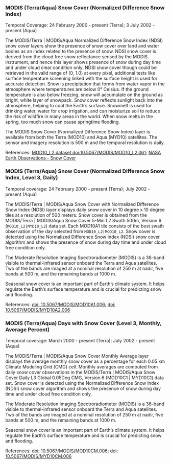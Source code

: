 ### MODIS (Terra/Aqua) Snow Cover (Normalized Difference Snow Index)
Temporal Coverage: 24 February 2000 - present (Terra); 3 July 2002 - present (Aqua)

The MODIS/Terra | MODIS/Aqua Normalized Difference Snow Index (NDSI) snow cover layers show the presence of snow cover over land and water bodies as an index related to the presence of snow. NDSI snow cover is derived from the cloud free snow reflectance sensed by the MODIS instrument, and hence this layer shows presence of snow during day time and under cloud clear condition only. NDSI snow cover though could be retrieved in the valid range of (0, 1.0) at every pixel, additional tests like surface temperature screening linked with the surface height is used for accurate detection. Snow is precipitation that forms from water vapor in the atmosphere where temperatures are below 0° Celsius. If the ground temperature is also below freezing, snow will accumulate on the ground as bright, white layer of snowpack. Snow cover reflects sunlight back into the atmosphere, helping to cool the Earth’s surface. Snowmelt is used for drinking water, water for crop irrigation, and can moisturize soil to reduce the risk of wildfire in many areas in the world. When snow melts in the spring, too much snow can cause springtime flooding.

The MODIS Snow Cover (Normalized Difference Snow Index) layer is available from both the Terra (MOD10) and Aqua (MYD10) satellites. The sensor and imagery resolution is 500 m and the temporal resolution is daily.

References: [MOD10_L2 dataset doi:10.5067/MODIS/MOD10_L2.061](https://doi.org/10.5067/MODIS/MOD10_L2.061); [NASA Earth Observations - Snow Cover](https://neo.sci.gsfc.nasa.gov/view.php?datasetId=MOD10C1_M_SNOW)

### MODIS (Terra/Aqua) Snow Cover (Normalized Difference Snow Index, Level 3, Daily)
Temporal coverage: 24 February 2000 - present (Terra); July 2002 - present (Aqua)

The MODIS/Terra | MODIS/Aqua Snow Cover with Normalized Difference Snow Index (NDSI) layer displays daily snow cover in 10 degree x 10 degree tiles at a resolution of 500 meters. Snow cover is obtained from the MODIS/Terra | MODIS/Aqua Snow Cover 5-Min L2 Swath 500m, Version 6 (`MOD10_L2|MYD10_L2`) data set. Each MOD10A1 tile consists of the best swath observation of the day selected from `MOD10_L2|MOD10_L2`. Snow cover is detected using the Normalized Difference Snow Index (NDSI) snow cover algorithm and shows the presence of snow during day time and under cloud free condition only.

The Moderate Resolution Imaging Spectroradiometer (MODIS) is a 36-band visible to thermal-infrared sensor onboard the Terra and Aqua satellites. Two of the bands are imaged at a nominal resolution of 250 m at nadir, five bands at 500 m, and the remaining bands at 1000 m.

Seasonal snow cover is an important part of Earth’s climate system. It helps regulate the Earth’s surface temperature and is crucial for predicting snow and flooding.

References: [doi: 10.5067/MODIS/MOD10A1.006](https://doi.org/10.5067/MODIS/MOD10A1.006); [doi: 10.5067/MODIS/MYD10A2.006](https://doi.org/10.5067/MODIS/MYD10A2.006)

### MODIS (Terra/Aqua) Days with Snow Cover (Level 3, Monthly, Average Percent)
Temporal coverage: March 2000 - present (Terra); July 2002 - present (Aqua)

The MODIS/Terra | MODIS/Aqua Snow Cover Monthly Average layer displays the average monthly snow cover as a percentage for each 0.05 km Climate Modeling Grid (CMG) cell. Monthly averages are computed from daily snow cover observations in the MODIS/Terra | MODIS/Aqua Snow Cover Daily L3 Global 0.05Deg CMG, Version 6 (MOD10C1 | MYD10C1) data set. Snow cover is detected using the Normalized Difference Snow Index (NDSI) snow cover algorithm and shows the presence of snow during day time and under cloud free condition only.

The Moderate Resolution Imaging Spectroradiometer (MODIS) is a 36-band visible to thermal-infrared sensor onboard the Terra and Aqua satellites. Two of the bands are imaged at a nominal resolution of 250 m at nadir, five bands at 500 m, and the remaining bands at 1000 m.

Seasonal snow cover is an important part of Earth’s climate system. It helps regulate the Earth’s surface temperature and is crucial for predicting snow and flooding.

References: [doi: 10.5067/MODIS/MOD10CM.006](https://doi.org/10.5067/MODIS/MOD10CM.006); [doi: 10.5067/MODIS/MYD10CM.006](https://doi.org/10.5067/MODIS/MYD10CM.006)
